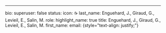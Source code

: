 ---
bio:
superuser: false
status:
  icon: ☕️
last_name: Enguehard, J., Giraud, G., Levieil, E., Salin, M.
role:
highlight_name: true
title: Enguehard, J., Giraud, G., Levieil, E., Salin, M.
first_name:
email: 
{style="text-align: justify;"}
